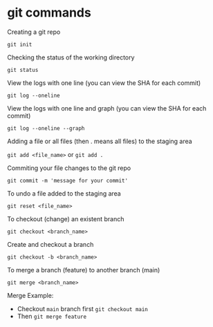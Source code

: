 # git commands

Creating a git repo

```git init```

Checking the status of the working directory 

```git status```

View the logs with one line (you can view the SHA for each commit)

```git log --oneline```

View the logs with one line and graph (you can view the SHA for each commit)

```git log --oneline --graph```

Adding a file or all files (then . means all files) to the staging area

```git add <file_name>``` or ```git add .```

Commiting your file changes to the git repo

```git commit -m 'message for your commit'```

To undo a file added to the staging area

```git reset <file_name>```

To checkout (change) an existent branch

```git checkout <branch_name>```

Create and checkout a branch

```git checkout -b <branch_name>```

To merge a branch (feature) to another branch (main)

```git merge <branch_name>```

Merge Example:
  + Checkout `main` branch first ```git checkout main```
  + Then ```git merge feature```

